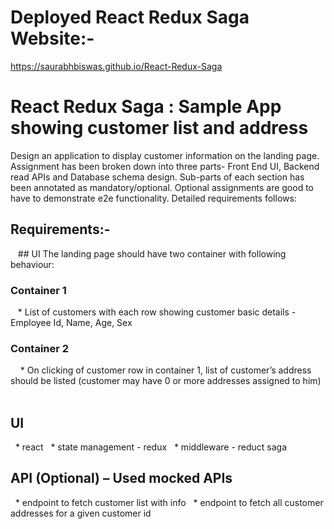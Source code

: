 
# Deployed React Redux Saga Website:-

https://saurabhbiswas.github.io/React-Redux-Saga 

# React Redux Saga : Sample App showing customer list and address

Design an application to display customer information on the landing page. Assignment has been broken down into three parts- Front End UI, Backend read APIs and Database schema design. Sub-parts of each section has been annotated as mandatory/optional. Optional assignments are good to have to demonstrate e2e functionality. Detailed requirements follows:

## Requirements:-

   ## UI 
    The landing page should have two container with following behaviour:
### Container 1
   * List of customers with each row showing customer basic details - Employee Id, Name, Age, Sex
### Container 2
    *  On clicking of customer row in container 1, list of customer’s address should be listed (customer may have 0 or                more addresses assigned to him)
 


## UI
  * react 
  * state management - redux 
  * middleware - reduct saga 
  
## API (Optional) – Used mocked APIs 
  * endpoint to fetch customer list with info
  * endpoint to fetch all customer addresses for a given customer id
 
    
